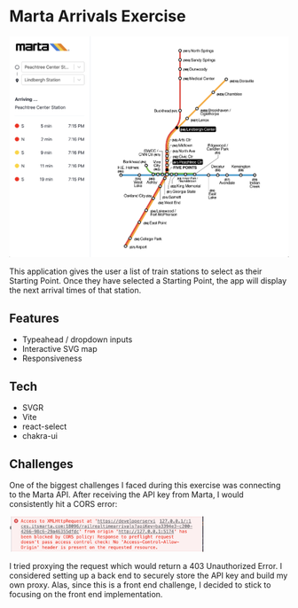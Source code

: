 # Marta Arrivals Exercise

![Application Screenshot](/public/screenshot.png)

This application gives the user a list of train stations to select as their Starting Point.
Once they have selected a Starting Point, the app will display the next arrival times of that station.

## Features
- Typeahead / dropdown inputs
- Interactive SVG map
- Responsiveness

## Tech
- SVGR
- Vite
- react-select
- chakra-ui

## Challenges
One of the biggest challenges I faced during this exercise was connecting to the Marta API. After receiving the API key from Marta, I would consistently hit a CORS error: 

<img src='public/error-screenshot.png' width='350px'>

I tried proxying the request which would return a 403 Unauthorized Error.
I considered setting up a back end to securely store the API key and build my own proxy. Alas, since this is a front end challenge, I decided to stick to focusing on the front end implementation.
